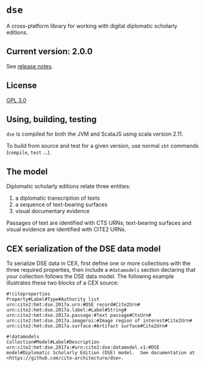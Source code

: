 # `dse`

A cross-platform library for working with digital diplomatic scholarly editions.

## Current version: 2.0.0

See [release notes](releases.md).

## License

[GPL 3.0](https://opensource.org/licenses/gpl-3.0.html)

## Using, building, testing

`dse` is compiled for both the JVM and ScalaJS using scala version  2.11.

To build from source and test for a given version, use normal `sbt` commands (`compile`, `test` ...).


## The model

Diplomatic scholarly editions relate three entities:

1. a diplomatic transcription of texts
2. a sequence of text-bearing surfaces
3. visual documentary evidence

Passages of text are identified with CTS URNs;  text-bearing surfaces and visual evidence are identified with CITE2 URNs.  


## CEX serialization of the DSE data model

To serialize DSE data in CEX, first define one or more collections with the three required  properties, then include a `#datamodels` section declaring that your collection follows the DSE data model. The following example illustrates these two blocks of a CEX source:


    #!citeproperties
    Property#Label#Type#Authority list
    urn:cite2:hmt:dse.2017a.urn:#DSE record#Cite2Urn#
    urn:cite2:hmt:dse.2017a.label:#Label#String#
    urn:cite2:hmt:dse.2017a.passage:#Text passage#CtsUrn#
    urn:cite2:hmt:dse.2017a.imageroi:#Image region of interest#Cite2Urn#
    urn:cite2:hmt:dse.2017a.surface:#Artifact surface#Cite2Urn#

    #!datamodels
    Collection#Model#Label#Description
    urn:cite2:hmt:dse.2017a:#urn:cite2:dse:datamodel.v1:#DSE model#Diplomatic Scholarly Edition (DSE) model.  See documentation at <https://github.com/cite-architecture/dse>.
